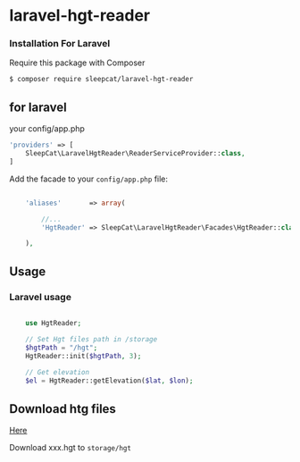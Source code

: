# laravel-hgt-reader


### Installation For Laravel
Require this package with Composer

```bash
$ composer require sleepcat/laravel-hgt-reader
```

## for laravel
your config/app.php
```php
'providers' => [
    SleepCat\LaravelHgtReader\ReaderServiceProvider::class,
]
```

Add the facade to your `config/app.php` file:

```php

    'aliases'       => array(

        //...
        'HgtReader' => SleepCat\LaravelHgtReader\Facades\HgtReader::class,

    ),

```
## Usage

### Laravel usage
```php

    use HgtReader;

    // Set Hgt files path in /storage
    $hgtPath = "/hgt";
    HgtReader::init($hgtPath, 3);
    
    // Get elevation
    $el = HgtReader::getElevation($lat, $lon);
```
## Download htg files
[Here](http://www.viewfinderpanoramas.org/Coverage%20map%20viewfinderpanoramas_org3.htm)

Download xxx.hgt to `storage/hgt`
